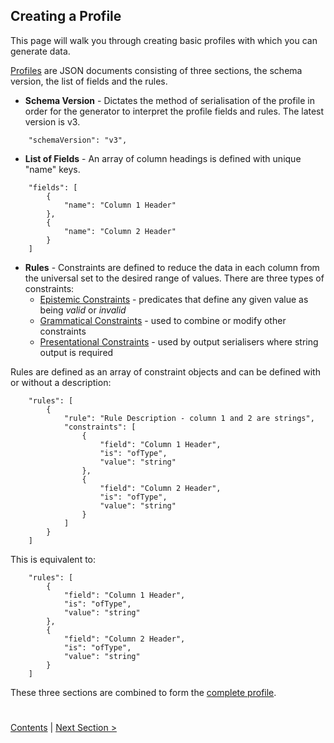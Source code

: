 ## Creating a Profile

This page will walk you through creating basic profiles with which you can generate data.

[Profiles](../Profiles.md) are JSON documents consisting of three sections, the schema version, the list 
of fields and the rules.

- **Schema Version** - Dictates the method of serialisation of the profile in order for the generator to 
interpret the profile fields and rules. The latest version is v3.
```
    "schemaVersion": "v3",
```
- **List of Fields** - An array of column headings is defined with unique "name" keys.
```
    "fields": [
        {
            "name": "Column 1 Header"
        },
        {
            "name": "Column 2 Header"
        }
    ]
```
- **Rules** - Constraints are defined to reduce the data in each column from the universal set
to the desired range of values. There are three types of constraints: 
    - [Epistemic Constraints](../EpistemicConstraints.md) - predicates that define any given value as being 
    _valid_ or _invalid_
    - [Grammatical Constraints](../GrammaticalConstraints.md) - used to combine or modify other constraints
    - [Presentational Constraints](../PresentationalConstraints.md) - used by output serialisers where
     string output is required 
     
Rules are defined as an array of constraint objects and can be defined with or without a description:
    
```
    "rules": [
        {
            "rule": "Rule Description - column 1 and 2 are strings",
            "constraints": [
                {
                    "field": "Column 1 Header",
                    "is": "ofType",
                    "value": "string"
                },
                {
                    "field": "Column 2 Header",
                    "is": "ofType",
                    "value": "string"
                }
            ]
        }
    ]

```

This is equivalent to:
    
```
    "rules": [
        {
            "field": "Column 1 Header",
            "is": "ofType",
            "value": "string"
        },
        {
            "field": "Column 2 Header",
            "is": "ofType",
            "value": "string"
        }
    ]

```

These three sections are combined to form the [complete profile](ExampleProfile1.json).

#

[Contents](StepByStepInstructions.md) | [Next Section >](GeneratingData.md)